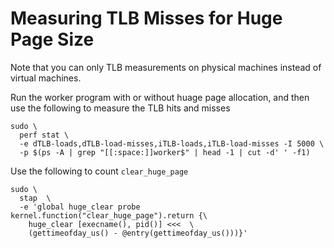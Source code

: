 # Measuring TLB Misses for Huge Page Size

Note that you can only TLB  measurements on physical machines instead of
virtual machines.

Run the worker program with or without huage page allocation, and then
use the following to measure the TLB hits and misses 
```
sudo \
  perf stat \
  -e dTLB-loads,dTLB-load-misses,iTLB-loads,iTLB-load-misses -I 5000 \
  -p $(ps -A | grep "[[:space:]]worker$" | head -1 | cut -d' ' -f1)
```


Use the following to count `clear_huge_page`
```
sudo \
  stap  \ 
  -e 'global huge_clear probe kernel.function("clear_huge_page").return {\
    huge_clear [execname(), pid()] <<<  \
    (gettimeofday_us() - @entry(gettimeofday_us()))}'
```



